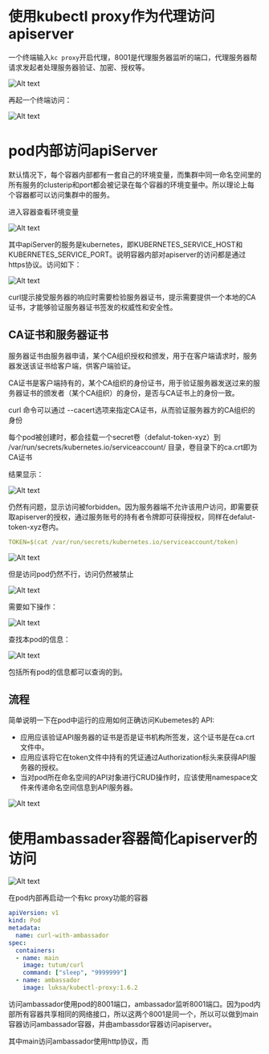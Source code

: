 # 使用kubectl proxy作为代理访问apiserver

一个终端输入```kc proxy```开启代理，8001是代理服务器监听的端口，代理服务器帮请求发起者处理服务器验证、加密、授权等。

![Alt text](image/image74.png)

再起一个终端访问：

![Alt text](image/image75.png)

# pod内部访问apiServer

默认情况下，每个容器内部都有一套自己的环境变量，而集群中同一命名空间里的所有服务的clusterip和port都会被记录在每个容器的环境变量中。所以理论上每个容器都可以访问集群中的服务。

进入容器查看环境变量

![Alt text](image/image67.png)

其中apiServer的服务是kubernetes，即KUBERNETES_SERVICE_HOST和KUBERNETES_SERVICE_PORT。说明容器内部对apiserver的访问都是通过https协议。访问如下：

![Alt text](image/image68.png)

curl提示接受服务器的响应时需要检验服务器证书，提示需要提供一个本地的CA证书，才能够验证服务器证书签发的权威性和安全性。

## CA证书和服务器证书

服务器证书由服务器申请，某个CA组织授权和颁发，用于在客户端请求时，服务器发送该证书给客户端，供客户端验证。

CA证书是客户端持有的，某个CA组织的身份证书，用于验证服务器发送过来的服务器证书的颁发者（某个CA组织）的身份，是否与CA证书上的身份一致。

curl 命令可以通过 --cacert选项来指定CA证书，从而验证服务器方的CA组织的身份

每个pod被创建时，都会挂载一个secret卷（defalut-token-xyz）到 /var/run/secrets/kubernetes.io/serviceaccount/ 目录，卷目录下的ca.crt即为CA证书

结果显示：

![Alt text](image/image69.png)

仍然有问题，显示访问被forbidden。因为服务器端不允许该用户访问，即需要获取apiserver的授权，通过服务账号的持有者令牌即可获得授权，同样在defalut-token-xyz卷内。

```yaml
TOKEN=$(cat /var/run/secrets/kubernetes.io/serviceaccount/token)
```

![Alt text](image/image70.png)

但是访问pod仍然不行，访问仍然被禁止

![Alt text](image/image69.png)

需要如下操作：

![Alt text](image/image71.png)

查找本pod的信息：

![Alt text](image/image72.png)

包括所有pod的信息都可以查询的到。

## 流程

简单说明一下在pod中运行的应用如何正确访问Kubemetes的 API:
- 应用应该验证API服务器的证书是否是证书机构所签发，这个证书是在ca.crt文件中。
- 应用应该将它在token文件中持有的凭证通过Authorization标头来获得API服务器的授权。
- 当对pod所在命名空间的API对象进行CRUD操作时，应该使用namespace文件来传递命名空间信息到API服务器。

![Alt text](image/image73.png)

# 使用ambassader容器简化apiserver的访问

![Alt text](image/image76.png)

在pod内部再启动一个有kc proxy功能的容器

```yaml
apiVersion: v1
kind: Pod
metadata:
  name: curl-with-ambassador
spec:
  containers:
  - name: main
    image: tutum/curl
    command: ["sleep", "9999999"]
  - name: ambassador
    image: luksa/kubectl-proxy:1.6.2
```

访问ambassador使用pod的8001端口，ambassador监听8001端口。因为pod内部所有容器共享相同的网络接口，所以这两个8001是同一个，所以可以做到main容器访问ambassador容器，并由ambassdor容器访问apiserver。

其中main访问ambassador使用http协议，而